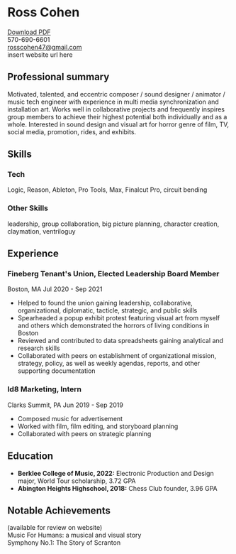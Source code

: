 # Ross Cohen
[Download PDF](https://en.wikipedia.org/wiki/Hobbit#Lifestyle "Hobbit lifestyles")   
570-690-6601   
rosscohen47@gmail.com   
insert website url here

## Professional summary
Motivated, talented, and eccentric composer / sound designer / animator / music tech engineer with experience in multi media synchronization and installation art. Works well in collaborative projects and frequently inspires group members to achieve their highest potential both individually and as a whole. Interested in sound design and visual art for horror genre of film, TV, social media, promotion, rides, and exhibits.

## Skills
### Tech
Logic, Reason, Ableton, Pro Tools, Max, Finalcut Pro, circuit bending
### Other Skills
leadership, group collaboration, big picture planning, character creation, claymation, ventriloguy

## Experience
### Fineberg Tenant's Union, Elected Leadership Board Member
Boston, MA Jul 2020 - Sep 2021
* Helped to found the union gaining leadership, collaborative, organizational, diplomatic, tacticle, strategic, and public skills
* Spearheaded a popup exhibit protest featuring visual art from myself and others which demonstrated the horrors of living conditions in Boston
* Reviewed and contributed to data spreadsheets gaining analytical and research skills
* Collaborated with peers on establishment of organizational mission, strategy, policy, as well as weekly agendas, reports, and other supporting documentation
### Id8 Marketing, Intern
Clarks Summit, PA Jun 2019 - Sep 2019
* Composed music for advertisement
* Worked with film, film editing, and storyboard planning
* Collaborated with peers on strategic planning

## Education
* **Berklee College of Music, 2022:** Electronic Production and Design major, World Tour scholarship, 3.72 GPA
* **Abington Heights Highschool, 2018:** Chess Club founder, 3.96 GPA

## Notable Achievements
(available for review on website)   
Music For Humans: a musical and visual story    
Symphony No.1: The Story of Scranton


